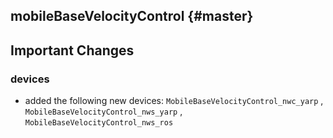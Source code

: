 mobileBaseVelocityControl {#master}
-----------

Important Changes
-----------------

### devices

* added the following new devices: `MobileBaseVelocityControl_nwc_yarp` , `MobileBaseVelocityControl_nws_yarp` , `MobileBaseVelocityControl_nws_ros`

